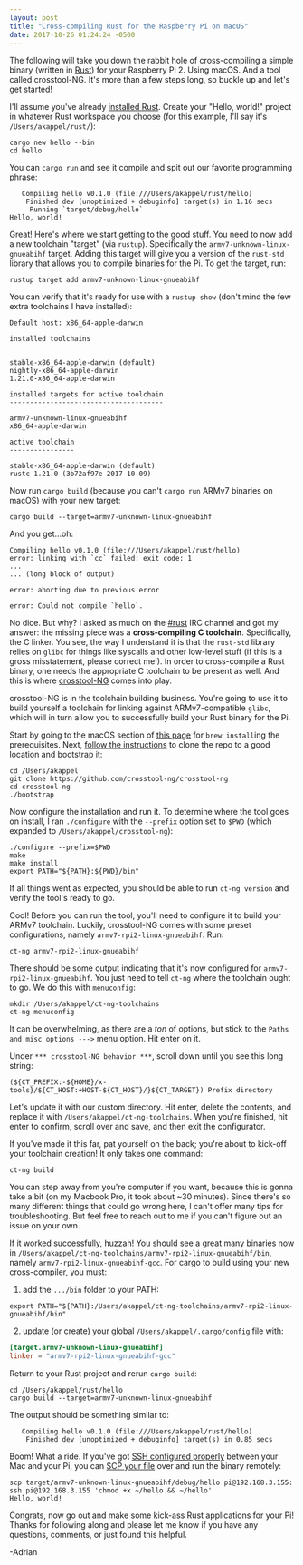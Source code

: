 ```yaml
---
layout: post
title: "Cross-compiling Rust for the Raspberry Pi on macOS"
date: 2017-10-26 01:24:24 -0500
---
```


The following will take you down the rabbit hole of cross-compiling a simple binary (written in [Rust][1]) for your Raspberry Pi 2. Using macOS. And a tool called crosstool-NG. It's more than a few steps long, so buckle up and let's get started!

I'll assume you've already [installed Rust][2]. Create your "Hello, world!" project in whatever Rust workspace you choose (for this example, I'll say it's `/Users/akappel/rust/`):
```shell
cargo new hello --bin
cd hello
```

You can `cargo run` and see it compile and spit out our favorite programming phrase:
```shell
   Compiling hello v0.1.0 (file:///Users/akappel/rust/hello)
    Finished dev [unoptimized + debuginfo] target(s) in 1.16 secs
     Running `target/debug/hello`
Hello, world!
```

Great! Here's where we start getting to the good stuff. You need to now add a new toolchain "target" (via `rustup`). Specifically the `armv7-unknown-linux-gnueabihf` target. Adding this target will give you a version of the `rust-std` library that allows you to compile binaries for the Pi. To get the target, run:
```shell
rustup target add armv7-unknown-linux-gnueabihf
```

You can verify that it's ready for use with a `rustup show` (don't mind the few extra toolchains I have installed):
```
Default host: x86_64-apple-darwin

installed toolchains
--------------------

stable-x86_64-apple-darwin (default)
nightly-x86_64-apple-darwin
1.21.0-x86_64-apple-darwin

installed targets for active toolchain
--------------------------------------

armv7-unknown-linux-gnueabihf
x86_64-apple-darwin

active toolchain
----------------

stable-x86_64-apple-darwin (default)
rustc 1.21.0 (3b72af97e 2017-10-09)
```

Now run `cargo build` (because you can't `cargo run` ARMv7 binaries on macOS) with your new target:
```shell
cargo build --target=armv7-unknown-linux-gnueabihf
```

And you get...oh:
```shell
Compiling hello v0.1.0 (file:///Users/akappel/rust/hello)
error: linking with `cc` failed: exit code: 1
...
... (long block of output)

error: aborting due to previous error

error: Could not compile `hello`.
```

No dice. But why? I asked as much on the [#rust][3] IRC channel and got my answer: the missing piece was a **cross-compiling C toolchain**. Specifically, the C linker. You see, the way I understand it is that the `rust-std` library relies on `glibc` for things like syscalls and other low-level stuff (if this is a gross misstatement, please correct me!). In order to cross-compile a Rust binary, one needs the appropriate C toolchain to be present as well. And this is where [crosstool-NG][4] comes into play.

crosstool-NG is in the toolchain building business. You're going to use it to build yourself a toolchain for linking against ARMv7-compatible `glibc`, which will in turn allow you to successfully build your Rust binary for the Pi.

Start by going to the macOS section of [this page][5] for `brew install`ing the prerequisites. Next, [follow the instructions][6] to clone the repo to a good location and bootstrap it:
```
cd /Users/akappel
git clone https://github.com/crosstool-ng/crosstool-ng
cd crosstool-ng
./bootstrap
```

Now configure the installation and run it. To determine where the tool goes on install, I ran `./configure` with the `--prefix` option set to `$PWD` (which expanded to `/Users/akappel/crosstool-ng`):
```shell
./configure --prefix=$PWD
make
make install
export PATH="${PATH}:${PWD}/bin"
```

If all things went as expected, you should be able to run `ct-ng version` and verify the tool's ready to go.

Cool! Before you can run the tool, you'll need to configure it to build your ARMv7 toolchain. Luckily, crosstool-NG comes with some preset configurations, namely `armv7-rpi2-linux-gnueabihf`. Run:
```
ct-ng armv7-rpi2-linux-gnueabihf
```

There should be some output indicating that it's now configured for `armv7-rpi2-linux-gnueabihf`.  You just need to tell `ct-ng` where the toolchain ought to go. We do this with `menuconfig`:
```shell
mkdir /Users/akappel/ct-ng-toolchains
ct-ng menuconfig
```

It can be overwhelming, as there are a *ton* of options, but stick to the `Paths and misc options --->` menu option. Hit enter on it.

Under `*** crosstool-NG behavior ***`, scroll down until you see this long string:
```
(${CT_PREFIX:-${HOME}/x-tools}/${CT_HOST:+HOST-${CT_HOST}/}${CT_TARGET}) Prefix directory
```

Let's update it with our custom directory. Hit enter, delete the contents, and replace it with `/Users/akappel/ct-ng-toolchains`. When you're finished, hit enter to confirm, scroll over and save, and then exit the configurator.

If you've made it this far, pat yourself on the back; you're about to kick-off your toolchain creation! It only takes one command:
```shell
ct-ng build
```

You can step away from you're computer if you want, because this is gonna take a bit (on my Macbook Pro, it took about ~30 minutes). Since there's so many different things that could go wrong here, I can't offer many tips for troubleshooting. But feel free to reach out to me if you can't figure out an issue on your own.

If it worked successfully, huzzah! You should see a great many binaries now in `/Users/akappel/ct-ng-toolchains/armv7-rpi2-linux-gnueabihf/bin`, namely `armv7-rpi2-linux-gnueabihf-gcc`. For cargo to build using your new cross-compiler, you must:

1. add the `.../bin` folder to your PATH:
```shell
export PATH="${PATH}:/Users/akappel/ct-ng-toolchains/armv7-rpi2-linux-gnueabihf/bin"
```
2. update (or create) your global `/Users/akappel/.cargo/config` file with:
```toml
[target.armv7-unknown-linux-gnueabihf]
linker = "armv7-rpi2-linux-gnueabihf-gcc"
```

Return to your Rust project and rerun `cargo build`:
```
cd /Users/akappel/rust/hello
cargo build --target=armv7-unknown-linux-gnueabihf
```

The output should be something similar to:
```shell
   Compiling hello v0.1.0 (file:///Users/akappel/rust/hello)
    Finished dev [unoptimized + debuginfo] target(s) in 0.85 secs
```

Boom! What a ride. If you've got [SSH configured properly][7] between your Mac and your Pi, you can [SCP your file][8] over and run the binary remotely:
```shell
scp target/armv7-unknown-linux-gnueabihf/debug/hello pi@192.168.3.155:
ssh pi@192.168.3.155 'chmod +x ~/hello && ~/hello'
Hello, world!
```

Congrats, now go out and make some kick-ass Rust applications for your Pi! Thanks for following along and please let me know if you have any questions, comments, or just found this helpful.

-Adrian


[1]: https://www.rust-lang.org/en-US/
[2]: https://www.rust-lang.org/en-US/install.html
[3]: https://www.rust-lang.org/en-US/community.html
[4]: http://crosstool-ng.github.io/docs/introduction/
[5]: http://crosstool-ng.github.io/docs/os-setup/
[6]: http://crosstool-ng.github.io/docs/install/
[7]: https://www.raspberrypi.org/documentation/remote-access/ssh/
[8]: https://www.raspberrypi.org/documentation/remote-access/ssh/scp.md